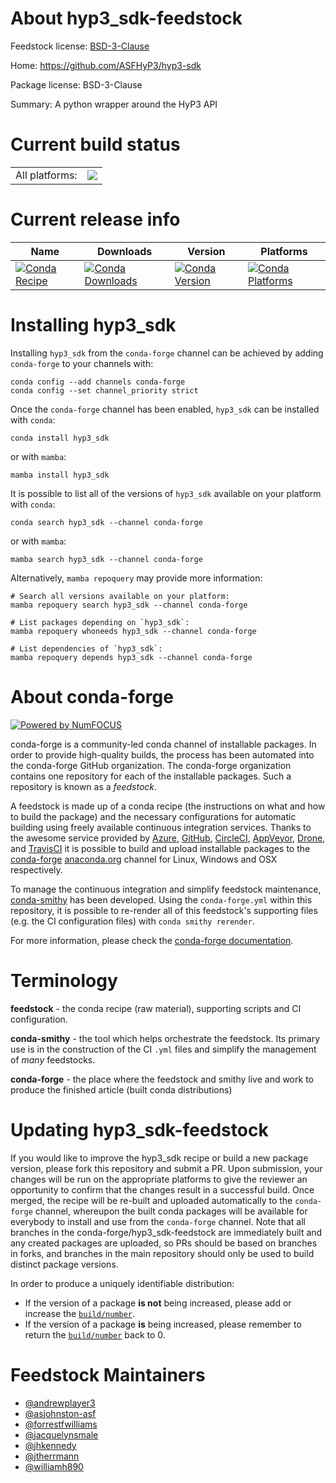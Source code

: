 About hyp3_sdk-feedstock
========================

Feedstock license: [BSD-3-Clause](https://github.com/conda-forge/hyp3_sdk-feedstock/blob/main/LICENSE.txt)

Home: https://github.com/ASFHyP3/hyp3-sdk

Package license: BSD-3-Clause

Summary: A python wrapper around the HyP3 API

Current build status
====================


<table><tr><td>All platforms:</td>
    <td>
      <a href="https://dev.azure.com/conda-forge/feedstock-builds/_build/latest?definitionId=11255&branchName=main">
        <img src="https://dev.azure.com/conda-forge/feedstock-builds/_apis/build/status/hyp3_sdk-feedstock?branchName=main">
      </a>
    </td>
  </tr>
</table>

Current release info
====================

| Name | Downloads | Version | Platforms |
| --- | --- | --- | --- |
| [![Conda Recipe](https://img.shields.io/badge/recipe-hyp3__sdk-green.svg)](https://anaconda.org/conda-forge/hyp3_sdk) | [![Conda Downloads](https://img.shields.io/conda/dn/conda-forge/hyp3_sdk.svg)](https://anaconda.org/conda-forge/hyp3_sdk) | [![Conda Version](https://img.shields.io/conda/vn/conda-forge/hyp3_sdk.svg)](https://anaconda.org/conda-forge/hyp3_sdk) | [![Conda Platforms](https://img.shields.io/conda/pn/conda-forge/hyp3_sdk.svg)](https://anaconda.org/conda-forge/hyp3_sdk) |

Installing hyp3_sdk
===================

Installing `hyp3_sdk` from the `conda-forge` channel can be achieved by adding `conda-forge` to your channels with:

```
conda config --add channels conda-forge
conda config --set channel_priority strict
```

Once the `conda-forge` channel has been enabled, `hyp3_sdk` can be installed with `conda`:

```
conda install hyp3_sdk
```

or with `mamba`:

```
mamba install hyp3_sdk
```

It is possible to list all of the versions of `hyp3_sdk` available on your platform with `conda`:

```
conda search hyp3_sdk --channel conda-forge
```

or with `mamba`:

```
mamba search hyp3_sdk --channel conda-forge
```

Alternatively, `mamba repoquery` may provide more information:

```
# Search all versions available on your platform:
mamba repoquery search hyp3_sdk --channel conda-forge

# List packages depending on `hyp3_sdk`:
mamba repoquery whoneeds hyp3_sdk --channel conda-forge

# List dependencies of `hyp3_sdk`:
mamba repoquery depends hyp3_sdk --channel conda-forge
```


About conda-forge
=================

[![Powered by
NumFOCUS](https://img.shields.io/badge/powered%20by-NumFOCUS-orange.svg?style=flat&colorA=E1523D&colorB=007D8A)](https://numfocus.org)

conda-forge is a community-led conda channel of installable packages.
In order to provide high-quality builds, the process has been automated into the
conda-forge GitHub organization. The conda-forge organization contains one repository
for each of the installable packages. Such a repository is known as a *feedstock*.

A feedstock is made up of a conda recipe (the instructions on what and how to build
the package) and the necessary configurations for automatic building using freely
available continuous integration services. Thanks to the awesome service provided by
[Azure](https://azure.microsoft.com/en-us/services/devops/), [GitHub](https://github.com/),
[CircleCI](https://circleci.com/), [AppVeyor](https://www.appveyor.com/),
[Drone](https://cloud.drone.io/welcome), and [TravisCI](https://travis-ci.com/)
it is possible to build and upload installable packages to the
[conda-forge](https://anaconda.org/conda-forge) [anaconda.org](https://anaconda.org/)
channel for Linux, Windows and OSX respectively.

To manage the continuous integration and simplify feedstock maintenance,
[conda-smithy](https://github.com/conda-forge/conda-smithy) has been developed.
Using the ``conda-forge.yml`` within this repository, it is possible to re-render all of
this feedstock's supporting files (e.g. the CI configuration files) with ``conda smithy rerender``.

For more information, please check the [conda-forge documentation](https://conda-forge.org/docs/).

Terminology
===========

**feedstock** - the conda recipe (raw material), supporting scripts and CI configuration.

**conda-smithy** - the tool which helps orchestrate the feedstock.
                   Its primary use is in the construction of the CI ``.yml`` files
                   and simplify the management of *many* feedstocks.

**conda-forge** - the place where the feedstock and smithy live and work to
                  produce the finished article (built conda distributions)


Updating hyp3_sdk-feedstock
===========================

If you would like to improve the hyp3_sdk recipe or build a new
package version, please fork this repository and submit a PR. Upon submission,
your changes will be run on the appropriate platforms to give the reviewer an
opportunity to confirm that the changes result in a successful build. Once
merged, the recipe will be re-built and uploaded automatically to the
`conda-forge` channel, whereupon the built conda packages will be available for
everybody to install and use from the `conda-forge` channel.
Note that all branches in the conda-forge/hyp3_sdk-feedstock are
immediately built and any created packages are uploaded, so PRs should be based
on branches in forks, and branches in the main repository should only be used to
build distinct package versions.

In order to produce a uniquely identifiable distribution:
 * If the version of a package **is not** being increased, please add or increase
   the [``build/number``](https://docs.conda.io/projects/conda-build/en/latest/resources/define-metadata.html#build-number-and-string).
 * If the version of a package **is** being increased, please remember to return
   the [``build/number``](https://docs.conda.io/projects/conda-build/en/latest/resources/define-metadata.html#build-number-and-string)
   back to 0.

Feedstock Maintainers
=====================

* [@andrewplayer3](https://github.com/andrewplayer3/)
* [@asjohnston-asf](https://github.com/asjohnston-asf/)
* [@forrestfwilliams](https://github.com/forrestfwilliams/)
* [@jacquelynsmale](https://github.com/jacquelynsmale/)
* [@jhkennedy](https://github.com/jhkennedy/)
* [@jtherrmann](https://github.com/jtherrmann/)
* [@williamh890](https://github.com/williamh890/)

